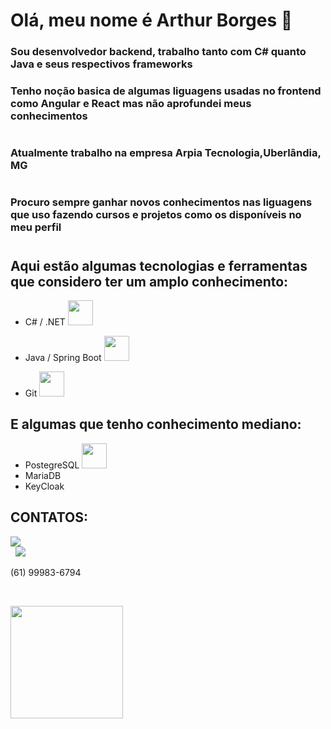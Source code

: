 # Olá, meu nome é Arthur Borges 👋
### Sou desenvolvedor backend, trabalho tanto com C# quanto Java e seus respectivos frameworks
### Tenho noção basica de algumas liguagens usadas no frontend como Angular e React mas não aprofundei meus conhecimentos
#
### Atualmente trabalho na empresa Arpia Tecnologia,Uberlândia, MG
#
### Procuro sempre ganhar novos conhecimentos nas liguagens que uso fazendo cursos e projetos como os disponíveis no meu perfil
#
## Aqui estão algumas tecnologias e ferramentas que considero ter um amplo conhecimento:
* C# / .NET <img src="https://cdn.jsdelivr.net/gh/devicons/devicon/icons/dotnetcore/dotnetcore-original.svg" width="40" height="40"/>
&nbsp;

* Java / Spring Boot <img src="https://cdn.jsdelivr.net/gh/devicons/devicon/icons/spring/spring-original-wordmark.svg" width="40" height="40"/>
&nbsp;
          
* Git <img src="https://cdn.jsdelivr.net/gh/devicons/devicon/icons/git/git-original-wordmark.svg" width="40" height="40"/>
          

## E algumas que tenho conhecimento mediano:
* PostegreSQL <img src="https://cdn.jsdelivr.net/gh/devicons/devicon/icons/postgresql/postgresql-original-wordmark.svg" width="40" height="40"/>
* MariaDB
* KeyCloak


## CONTATOS:
<a href="https://www.linkedin.com/arthurborgesmoura" target="_blank"><img src="https://img.shields.io/badge/-LinkedIn-%230077B5?style=for-the-badge&logo=linkedin&logoColor=white" target="_blank"></a>   
&nbsp;
<a href = "mailto:arthurbdemoura@gmail.com"><img src="https://img.shields.io/badge/Gmail-D14836?style=for-the-badge&logo=gmail&logoColor=white" target="_blank"></a>
&nbsp;

(61) 99983-6794

&nbsp;

<a href="https://github.com/ArthurBorgesDeMoura">
<img height="180em" src="https://github-readme-stats.vercel.app/api/top-langs/?username=ArthurBorgesDeMoura&layout=compact&langs_count=7&theme=dracula"/>
